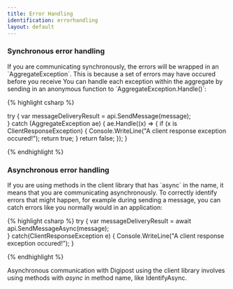 ```yaml
---
title: Error Handling
identification: errorhandling
layout: default
---
```


<h3 id="SynchronousError">Synchronous error handling</h3>
If you are communicating synchronously, the errors will be wrapped in an `AggregateException`. This is because a set of errors may have occured before you receive You can handle each exception within the aggregate by sending in an anonymous function to `AggregateException.Handle()`:

{% highlight csharp %}

try
{
	var messageDeliveryResult = api.SendMessage(message);	
}
catch (AggregateException ae)
{
	ae.Handle((x) =>
	 {
         if (x is ClientResponseException)
         {
             Console.WriteLine("A client response exception occured!");
             return true;
         }
         return false;
     });
}

{% endhighlight %}

<h3 id="AsynchronousError">Asynchronous error handling</h3>
If you are using methods in the client library that has `async` in the name, it means that you are communicating asynchronously.
To correctly identify errors that might happen, for example during sending a message, you can catch errors like you normally would in an application:

{% highlight csharp %}
try
{
	var messageDeliveryResult = await api.SendMessageAsync(message);	
}
catch(ClientResponseException e)
{
	Console.WriteLine("A client response exception occured!");
}

{% endhighlight %} 

Asynchronous communication with Digipost using the client library involves using methods with _async_ in method name, like IdentifyAsync.